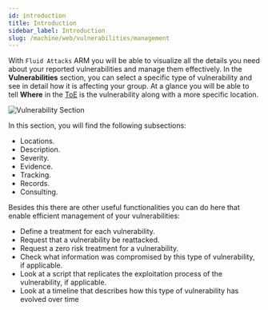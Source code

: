 ```yaml
---
id: introduction
title: Introduction
sidebar_label: Introduction
slug: /machine/web/vulnerabilities/management
---
```


With `Fluid Attacks` ARM you will
be able to visualize all the
details you need about your
reported vulnerabilities and
manage them effectively.
In the **Vulnerabilities** section,
you can select a specific type
of vulnerability and see in detail
how it is affecting your group.
At a glance you will be able to
tell **Where** in the
[ToE](/about/glossary#toe "Target of Evaluation")
is the vulnerability along with
a more specific location.

![Vulnerability Section](https://res.cloudinary.com/fluid-attacks/image/upload/v1668771723/docs/web/vulnerabilities/management/locations_vieew.png)

In this section,
you will find the following subsections:

- Locations.
- Description.
- Severity.
- Evidence.
- Tracking.
- Records.
- Consulting.

Besides this there are other
useful functionalities you can
do here that enable efficient
management of your vulnerabilities:

- Define a treatment for each
  vulnerability.
- Request that a vulnerability
  be reattacked.
- Request a zero risk treatment
  for a vulnerability.
- Check what information was
  compromised by this type of
  vulnerability, if applicable.
- Look at a script that replicates
  the exploitation process of
  the vulnerability, if applicable.
- Look at a timeline that describes
  how this type of vulnerability
  has evolved over time
